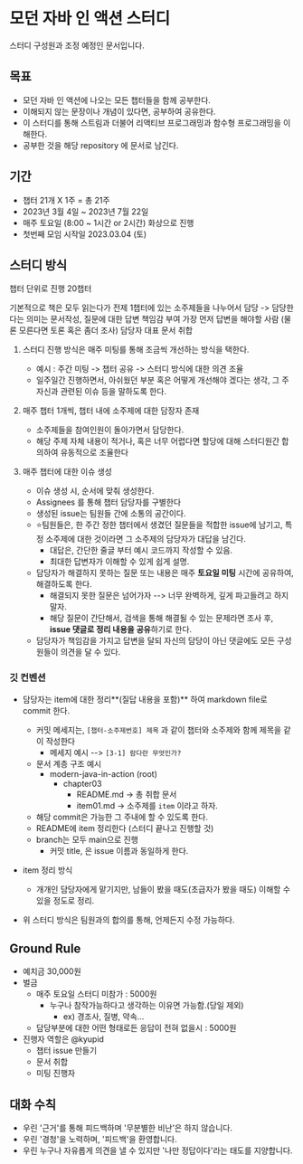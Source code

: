 # 모던 자바 인 액션 스터디

스터디 구성원과 조정 예정인 문서입니다.

## 목표

- 모던 자바 인 액션에 나오는 모든 챕터들을 함께 공부한다.
- 이해되지 않는 문장이나 개념이 있다면, 공부하여 공유한다.
- 이 스터디를 통해 스트림과 더불어 리액티브 프로그래밍과 함수형 프로그래밍을 이해한다.
- 공부한 것을 해당 repository 에 문서로 남긴다.

## 기간

- 챕터 21개 X 1주 = 총 21주
- 2023년 3월 4일 ~ 2023년 7월 22일
- 매주 토요일 (8:00 ~ 1시간 or 2시간) 화상으로 진행
- 첫번째 모임 시작일 2023.03.04 (토)

## 스터디 방식

챕터 단위로 진행
20챕터

기본적으로 책은 모두 읽는다가 전제
1챕터에 있는 소주제들을 나누어서 담당 -> 담당한다는 의미는 문서작성, 질문에 대한 답변 책임감 부여 가장 먼저 답변을 해야할 사람 (물론 모른다면 토론 혹은 좀더 조사)
담당자 대표 문서 취합


1. 스터디 진행 방식은 매주 미팅를 통해 조금씩 개선하는 방식을 택한다.
    - 예시 : 주간 미팅 -> 챕터 공유 -> 스터디 방식에 대한 의견 조율
    - 일주일간 진행하면서, 아쉬웠던 부분 혹은 어떻게 개선해야 겠다는 생각, 그 주 자신과 관련된 이슈 등을 말하도록 한다.

2. 매주 챕터 1개씩, 챕터 내에 소주제에 대한 담장자 존재
    - 소주제들을 참여인원이 돌아가면서 담당한다.
    - 해당 주제 자체 내용이 적거나, 혹은 너무 어렵다면 할당에 대해 스터디원간 합의하여 유동적으로 조율한다

3. 매주 챕터에 대한 이슈 생성
    - 이슈 생성 시, 순서에 맞춰 생성한다.
    - Assignees 를 통해 챕터 담당자를 구별한다
    - 생성된 issue는 팀원들 간에 소통의 공간이다.
    - ⭐️팀원들은, 한 주간 정한 챕터에서 생겼던 질문들을 적합한 issue에 남기고, 특정 소주제에 대한 것이라면 그 소주제의 담당자가 대답을 남긴다.
        - 대답은, 간단한 줄글 부터 예시 코드까지 작성할 수 있음.
        - 최대한 답변자가 이해할 수 있게 쉽게 설명.
    - 담당자가 해결하지 못하는 질문 또는 내용은 매주 **토요일 미팅** 시간에 공유하여, 해결하도록 한다.
       - 해결되지 못한 질문은 넘어가자 --> 너무 완벽하게, 깊게 파고들려고 하지 말자.
       - 해당 질문이 간단해서, 검색을 통해 해결될 수 있는 문제라면 조사 후, **issue 댓글로 정리 내용을 공유**하기로 한다.
    - 담당자가 책임감을 가지고 답변을 달되 자신의 담당이 아닌 댓글에도 모든 구성원들이 의견을 달 수 있다.
 

### 깃 컨벤션

- 담당자는 item에 대한 정리**(질답 내용을 포함)** 하여 markdown file로 commit 한다.
    - 커밋 메세지는, `[챕터-소주제번호] 제목` 과 같이 챕터와 소주제와 함께 제목을 같이 작성한다 
        - 메세지 예시 --> `[3-1] 람다란 무엇인가?`
    - 문서 계층 구조 예시
        - modern-java-in-action (root)
            - chapter03
                - README.md -> 총 취합 문서
                - item01.md -> 소주제를 `item` 이라고 하자.
    - 해당 commit은 가능한 그 주내에 할 수 있도록 한다.
    - README에 item 정리한다 (스터디 끝나고 진행할 것)
    - branch는 모두 main으로 진행
        - 커밋 title, 은 issue 이름과 동일하게 한다.

- item 정리 방식
    - 개개인 담당자에게 맡기지만, 남들이 봤을 때도(초급자가 봤을 때도) 이해할 수 있을 정도로 정리.

- 위 스터디 방식은 팀원과의 합의를 통해, 언제든지 수정 가능하다.

## Ground Rule

- 예치금 30,000원
- 벌금
    - 매주 토요일 스터디 미참가 : 5000원
        - 누구나 참작가능하다고 생각하는 이유면 가능함.(당일 제외) 
            - ex) 경조사, 질병, 약속...
    - 담당부분에 대한 어떤 형태로든 응답이 전혀 없을시 : 5000원
- 진행자 역할은 @kyupid
    - 챕터 issue 만들기 
    - 문서 취합
    - 미팅 진행자

## 대화 수칙

- 우린 '근거'를 통해 피드백하며 '무분별한 비난'은 하지 않습니다. 
- 우린 '경청'을 노력하며, '피드백'을 환영합니다. 
- 우린 누구나 자유롭게 의견을 낼 수 있지만 '나만 정답이다'라는 태도를 지양합니다. 
